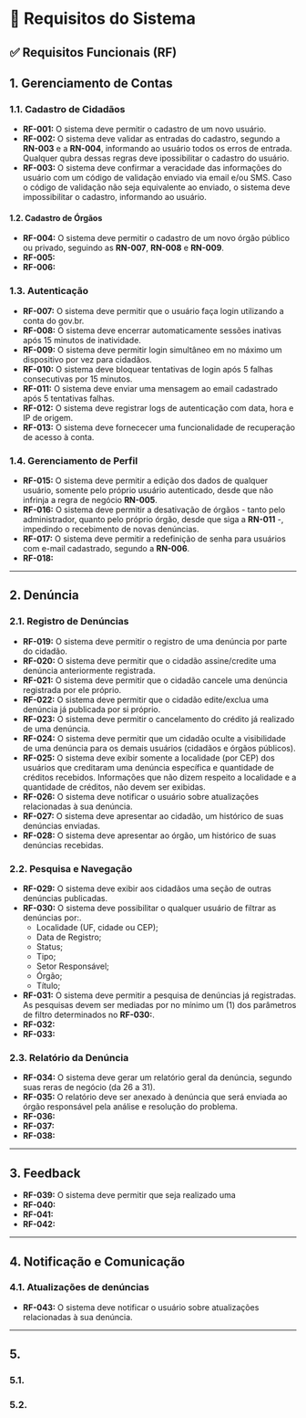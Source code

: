  # 📃 Requisitos do Sistema

## ✅ Requisitos Funcionais (RF)

## 1. Gerenciamento de Contas 

### 1.1. Cadastro de Cidadãos

- **RF-001:** O sistema deve permitir o cadastro de um novo usuário.
- **RF-002:** O sistema deve validar as entradas do cadastro, segundo a **RN-003** e a **RN-004**, informando ao usuário todos os erros de entrada. Qualquer qubra dessas regras deve ipossibilitar o cadastro do usuário.
- **RF-003:** O sistema deve confirmar a veracidade das informações do usuário com um código de validação enviado via email e/ou SMS. Caso o código de validação não seja equivalente ao enviado, o sistema deve impossibilitar o cadastro, informando ao usuário.

#### 1.2. Cadastro de Órgãos
- **RF-004:** O sistema deve permitir o cadastro de um novo órgão público ou privado, seguindo as **RN-007**, **RN-008** e **RN-009**.
- **RF-005:** 
- **RF-006:** 

### 1.3. Autenticação

- **RF-007:** O sistema deve permitir que o usuário faça login utilizando a conta do gov.br.
- **RF-008:** O sistema deve encerrar automaticamente sessões inativas após 15 minutos de inatividade.
- **RF-009:** O sistema deve permitir login simultâneo em no máximo um dispositivo por vez para cidadãos.
- **RF-010:** O sistema deve bloquear tentativas de login após 5 falhas consecutivas por 15 minutos.
- **RF-011:** O sistema deve enviar uma mensagem ao email cadastrado após 5 tentativas falhas.
- **RF-012:** O sistema deve registrar logs de autenticação com data, hora e IP de origem.
- **RF-013:** O sistema deve fornececer uma funcionalidade de recuperação de acesso à conta. 

### 1.4. Gerenciamento de Perfil

- **RF-015:** O sistema deve permitir a edição dos dados de qualquer usuário, somente pelo próprio usuário autenticado, desde que não infrinja a regra de negócio **RN-005**.
- **RF-016:** O sistema deve permitir a desativação de órgãos - tanto pelo administrador, quanto pelo próprio órgão, desde que siga a **RN-011** -, impedindo o recebimento de novas denúncias.
- **RF-017:** O sistema deve permitir a redefinição de senha para usuários com e-mail cadastrado, segundo a **RN-006**.
- **RF-018:** 

---

## 2. Denúncia

### 2.1. Registro de Denúncias

- **RF-019:** O sistema deve permitir o registro de uma denúncia por parte do cidadão.
- **RF-020:** O sistema deve permitir que o cidadão assine/credite uma denúncia anteriormente registrada.
- **RF-021:** O sistema deve permitir que o cidadão cancele uma denúncia registrada por ele próprio.
- **RF-022:** O sistema deve permitir que o cidadão edite/exclua uma denúncia já publicada por si próprio.
- **RF-023:** O sistema deve permitir o cancelamento do crédito já realizado de uma denúncia.
- **RF-024:** O sistema deve permitir que um cidadão oculte a visibilidade de uma denúncia para os demais usuários (cidadãos e órgãos públicos).
- **RF-025:** O sistema deve exibir somente a localidade (por CEP) dos usuários que creditaram uma denúncia específica e quantidade de créditos recebidos. Informações que não dizem respeito a localidade e a quantidade de créditos, não devem ser exibidas.
- **RF-026:** O sistema deve notificar o usuário sobre atualizações relacionadas à sua denúncia.
- **RF-027:** O sistema deve apresentar ao cidadão, um histórico de suas denúncias enviadas.
- **RF-028:**  O sistema deve apresentar ao órgão, um histórico de suas denúncias recebidas.

### 2.2. Pesquisa e Navegação

- **RF-029:** O sistema deve exibir aos cidadãos uma seção de outras denúncias publicadas.
- **RF-030:** O sistema deve possibilitar o qualquer usuário de filtrar as denúncias por:.
  - Localidade (UF, cidade ou CEP);
  - Data de Registro;
  - Status;
  - Tipo;
  - Setor Responsável;
  - Órgão;
  - Título;
- **RF-031:** O sistema deve permitir a pesquisa de denúncias já registradas. As pesquisas devem ser mediadas por no mínimo um (1) dos parâmetros de filtro determinados no **RF-030:**.
- **RF-032:** 
- **RF-033:** 
  
### 2.3. Relatório da Denúncia

- **RF-034:** O sistema deve gerar um relatório geral da denúncia, segundo suas reras de negócio (da 26 a 31).
- **RF-035:** O relatório deve ser anexado à denúncia que será enviada ao órgão responsável pela análise e resolução do problema.
- **RF-036:** 
- **RF-037:** 
- **RF-038:** 

---

## 3. Feedback

- **RF-039:** O sistema deve permitir que seja realizado uma 
- **RF-040:** 
- **RF-041:** 
- **RF-042:** 

---

## 4. Notificação e Comunicação

### 4.1. Atualizações de denúncias

- **RF-043:** O sistema deve notificar o usuário sobre atualizações relacionadas à sua denúncia.

---

## 5. 

### 5.1.

### 5.2. 
